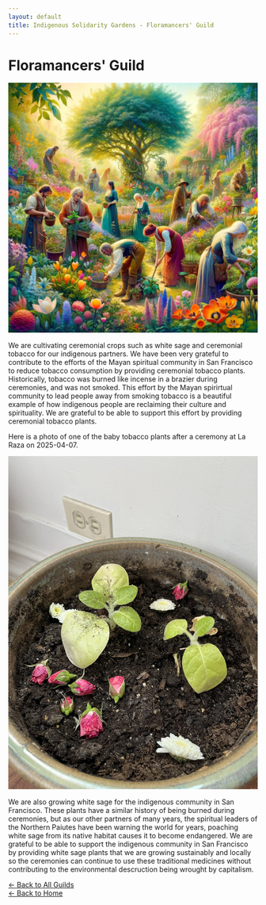 ```yaml
---
layout: default
title: Indigenous Solidarity Gardens - Floramancers' Guild 
---
```


# Floramancers' Guild

<img src="/assets/images/floramancers.jpg" alt="Floramancers" class="photo">

We are cultivating ceremonial crops such as white sage and ceremonial tobacco for our indigenous partners. We have been very grateful to contribute to the efforts of the Mayan spiritual community in San Francisco to reduce tobacco consumption by providing ceremonial tobacco plants. Historically, tobacco was burned like incense in a brazier during ceremonies, and was not smoked. This effort by the Mayan spirirtual community to lead people away from smoking tobacco is a beautiful example of how indigenous people are reclaiming their culture and spirituality. We are grateful to be able to support this effort by providing ceremonial tobacco plants. 

Here is a photo of one of the baby tobacco plants after a ceremony at La Raza on 2025-04-07.

<img src="/assets/images/tobacco-baby.jpg" alt="Baby Tobacco" class="photo">

We are also growing white sage for the indigenous community in San Francisco. These plants have a similar history of being burned during ceremonies, but as our other partners of many years, the spiritual leaders of the Northern Paiutes have been warning the world for years, poaching white sage from its native habitat causes it to become endangered. We are grateful to be able to support the indigenous community in San Francisco by providing white sage plants that we are growing sustainably and locally so the ceremonies can continue to use these traditional medicines without contributing to the environmental descruction being wrought by capitalism.


[← Back to All Guilds](/guilds/)  
[← Back to Home](/)